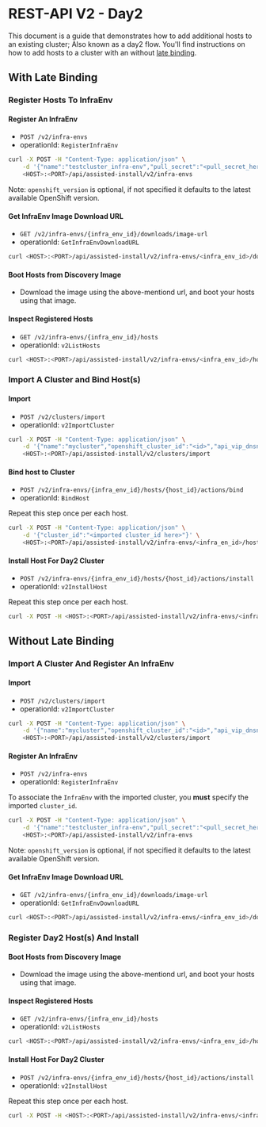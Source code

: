 # REST-API V2 - Day2

This document is a guide that demonstrates how to add additional hosts to an existing cluster; Also known as a day2 flow.
You'll find instructions on how to add hosts to a cluster with an without [late binding](../enhancements/agent-late-binding.md).

## With Late Binding

### Register Hosts To InfraEnv

#### Register An InfraEnv

- `POST /v2/infra-envs`
- operationId: `RegisterInfraEnv`

```bash
curl -X POST -H "Content-Type: application/json" \
    -d '{"name":"testcluster_infra-env","pull_secret":"<pull_secret_here>","openshift_version":"4.9"}' \
    <HOST>:<PORT>/api/assisted-install/v2/infra-envs
```

Note: `openshift_version` is optional, if not specified it defaults to the latest available OpenShift version.

#### Get InfraEnv Image Download URL

- `GET /v2/infra-envs/{infra_env_id}/downloads/image-url`
- operationId: `GetInfraEnvDownloadURL`

```bash
curl <HOST>:<PORT>/api/assisted-install/v2/infra-envs/<infra_env_id>/downloads/image-url | jq '.url'
```

#### Boot Hosts from Discovery Image

- Download the image using the above-mentiond url, and boot your hosts using that image.

#### Inspect Registered Hosts

- `GET /v2/infra-envs/{infra_env_id}/hosts`
- operationId: `v2ListHosts`

```bash
curl <HOST>:<PORT>/api/assisted-install/v2/infra-envs/<infra_env_id>/hosts  | jq '.'
```

### Import A Cluster and Bind Host(s)

#### Import

- `POST /v2/clusters/import`
- operationId: `v2ImportCluster`

```bash
curl -X POST -H "Content-Type: application/json" \
    -d '{"name":"mycluster","openshift_cluster_id":"<id>","api_vip_dnsname":"api-vip.example.com"}' \
    <HOST>:<PORT>/api/assisted-install/v2/clusters/import
```

#### Bind host to Cluster

- `POST /v2/infra-envs/{infra_env_id}/hosts/{host_id}/actions/bind`
- operationId: `BindHost`

Repeat this step once per each host.

```bash
curl -X POST -H "Content-Type: application/json" \
    -d '{"cluster_id":"<imported cluster_id here>"}' \
    <HOST>:<PORT>/api/assisted-install/v2/infra-envs/<infra_en_id>/hosts/<host_id>/actions/bind
```

#### Install Host For Day2 Cluster

- `POST /v2/infra-envs/{infra_env_id}/hosts/{host_id}/actions/install`
- operationId: `v2InstallHost`

Repeat this step once per each host.

```bash
curl -X POST -H <HOST>:<PORT>/api/assisted-install/v2/infra-envs/<infra_en_id>/hosts/<host_id>/actions/install
```

## Without Late Binding

### Import A Cluster And Register An InfraEnv

#### Import

- `POST /v2/clusters/import`
- operationId: `v2ImportCluster`

```bash
curl -X POST -H "Content-Type: application/json" \
    -d '{"name":"mycluster","openshift_cluster_id":"<id>","api_vip_dnsname":"api-vip.example.com"}' \
    <HOST>:<PORT>/api/assisted-install/v2/clusters/import
```

#### Register An InfraEnv

- `POST /v2/infra-envs`
- operationId: `RegisterInfraEnv`

To associate the `InfraEnv` with the imported cluster, you **must** specify the imported `cluster_id`.

```bash
curl -X POST -H "Content-Type: application/json" \
    -d '{"name":"testcluster_infra-env","pull_secret":"<pull_secret_here>","openshift_version":"4.9", "cluster_id": "<imported cluster_id>"}' \
    <HOST>:<PORT>/api/assisted-install/v2/infra-envs
```

Note: `openshift_version` is optional, if not specified it defaults to the latest available OpenShift version.

#### Get InfraEnv Image Download URL

- `GET /v2/infra-envs/{infra_env_id}/downloads/image-url`
- operationId: `GetInfraEnvDownloadURL`

```bash
curl <HOST>:<PORT>/api/assisted-install/v2/infra-envs/<infra_env_id>/downloads/image-url | jq '.url'
```

### Register Day2 Host(s) And Install

#### Boot Hosts from Discovery Image

- Download the image using the above-mentiond url, and boot your hosts using that image.

#### Inspect Registered Hosts

- `GET /v2/infra-envs/{infra_env_id}/hosts`
- operationId: `v2ListHosts`

```bash
curl <HOST>:<PORT>/api/assisted-install/v2/infra-envs/<infra_env_id>/hosts  | jq '.'
```

#### Install Host For Day2 Cluster

- `POST /v2/infra-envs/{infra_env_id}/hosts/{host_id}/actions/install`
- operationId: `v2InstallHost`

Repeat this step once per each host.

```bash
curl -X POST -H <HOST>:<PORT>/api/assisted-install/v2/infra-envs/<infra_en_id>/hosts/<host_id>/actions/install
```
